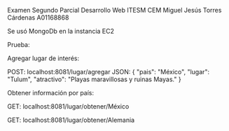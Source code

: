 Examen Segundo Parcial Desarrollo Web
ITESM CEM
Miguel Jesús Torres Cárdenas
A01168868

Se usó MongoDb en la instancia EC2

Prueba:





Agregar lugar de interés:

POST: localhost:8081/lugar/agregar
JSON:
{
    "pais": "México",
    "lugar": "Tulum",
    "atractivo": "Playas maravillosas y ruinas Mayas."
}






Obtener información por país:

GET: localhost:8081/lugar/obtener/México

GET: localhost:8081/lugar/obtener/Alemania
